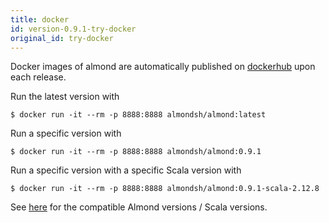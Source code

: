 ```yaml
---
title: docker
id: version-0.9.1-try-docker
original_id: try-docker
---
```


Docker images of almond are automatically published on
[dockerhub](https://hub.docker.com/r/almondsh/almond) upon each release.

Run the latest version with

```
$ docker run -it --rm -p 8888:8888 almondsh/almond:latest
```

Run a specific version with

```
$ docker run -it --rm -p 8888:8888 almondsh/almond:0.9.1
```

Run a specific version with a specific Scala version with

```
$ docker run -it --rm -p 8888:8888 almondsh/almond:0.9.1-scala-2.12.8
```

See [here](install-versions.md) for the compatible Almond versions / Scala
versions.
